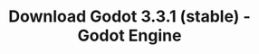 ---
# Generated by /tools/generators/src/download_archive_generator !!! do not edit by hand !!!
title: 'Download Godot 3.3.1 (stable) - Godot Engine'
type: 'download/archive'
name: '3.3.1'
flavor: 'stable'
release_date: '2021-05-18T03:00:00-00:00'
release_notes: 'article/maintenance-release-godot-3-3-1/'
primaryPlatforms:
  - 'android.apk'
  - 'macos.universal'
  - 'windows.64'
  - 'linux_server.headless.64'
  - 'web'
  - 'templates'
links:
  android.apk:
    name: 'android.apk'
    title: 'Android'
    caption: 'Universal APK (ARM64 + ARMv7 + x86_64 + x86)'
    tags:
      - 'APK download'
      - 'ARM64/v7'
      - 'x86 (64 & 32 bit)'
    hosts:
      github_builds:
        regular: 'https://github.com/godotengine/godot-builds/releases/download/3.3.1-stable/Godot_v3.3.1-stable_android_editor.apk'
        mono: '#'
      github:
        regular: 'https://github.com/godotengine/godot/releases/download/3.3.1-stable/Godot_v3.3.1-stable_android_editor.apk'
        mono: '#'
  macos.universal:
    name: 'macos.universal'
    title: 'macOS'
    caption: 'Universal (x86_64 + Apple Silicon)'
    tags:
      - 'Intel/Apple Silicon'
      - '64 bit'
    hosts:
      github_builds:
        regular: 'https://github.com/godotengine/godot-builds/releases/download/3.3.1-stable/Godot_v3.3.1-stable_osx.universal.zip'
        mono: 'https://github.com/godotengine/godot-builds/releases/download/3.3.1-stable/Godot_v3.3.1-stable_mono_osx.universal.zip'
      github:
        regular: 'https://github.com/godotengine/godot/releases/download/3.3.1-stable/Godot_v3.3.1-stable_osx.universal.zip'
        mono: 'https://github.com/godotengine/godot/releases/download/3.3.1-stable/Godot_v3.3.1-stable_mono_osx.universal.zip'
  windows.64:
    name: 'windows.64'
    title: 'Windows'
    caption: 'Standard (x86_64)'
    tags:
      - '64 bit'
    hosts:
      github_builds:
        regular: 'https://github.com/godotengine/godot-builds/releases/download/3.3.1-stable/Godot_v3.3.1-stable_win64.exe.zip'
        mono: 'https://github.com/godotengine/godot-builds/releases/download/3.3.1-stable/Godot_v3.3.1-stable_mono_win64.zip'
      github:
        regular: 'https://github.com/godotengine/godot/releases/download/3.3.1-stable/Godot_v3.3.1-stable_win64.exe.zip'
        mono: 'https://github.com/godotengine/godot/releases/download/3.3.1-stable/Godot_v3.3.1-stable_mono_win64.zip'
  linux_server.headless.64:
    name: 'linux_server.headless.64'
    title: 'Linux Server'
    caption: 'Headless (x86_64)'
    tags:
      - '64 bit'
      - 'Headless'
    hosts:
      github_builds:
        regular: 'https://github.com/godotengine/godot-builds/releases/download/3.3.1-stable/Godot_v3.3.1-stable_linux_headless.64.zip'
        mono: 'https://github.com/godotengine/godot-builds/releases/download/3.3.1-stable/Godot_v3.3.1-stable_mono_linux_headless_64.zip'
      github:
        regular: 'https://github.com/godotengine/godot/releases/download/3.3.1-stable/Godot_v3.3.1-stable_linux_headless.64.zip'
        mono: 'https://github.com/godotengine/godot/releases/download/3.3.1-stable/Godot_v3.3.1-stable_mono_linux_headless_64.zip'
  web:
    name: 'web'
    title: 'Web editor'
    caption: ''
    tags:
      - 'Self-hosted'
      - 'Cross-platform'
    hosts:
      github_builds:
        regular: 'https://github.com/godotengine/godot-builds/releases/download/3.3.1-stable/Godot_v3.3.1-stable_web_editor.zip'
        mono: '#'
      github:
        regular: 'https://github.com/godotengine/godot/releases/download/3.3.1-stable/Godot_v3.3.1-stable_web_editor.zip'
        mono: '#'
  linux.64:
    name: 'linux.64'
    title: 'Linux'
    caption: 'Standard (x86_64)'
    tags:
      - '64 bit'
    hosts:
      github_builds:
        regular: 'https://github.com/godotengine/godot-builds/releases/download/3.3.1-stable/Godot_v3.3.1-stable_x11.64.zip'
        mono: 'https://github.com/godotengine/godot-builds/releases/download/3.3.1-stable/Godot_v3.3.1-stable_mono_x11_64.zip'
      github:
        regular: 'https://github.com/godotengine/godot/releases/download/3.3.1-stable/Godot_v3.3.1-stable_x11.64.zip'
        mono: 'https://github.com/godotengine/godot/releases/download/3.3.1-stable/Godot_v3.3.1-stable_mono_x11_64.zip'
  linux.32:
    name: 'linux.32'
    title: 'Linux'
    caption: 'Standard (x86)'
    tags:
      - '32 bit'
    hosts:
      github_builds:
        regular: 'https://github.com/godotengine/godot-builds/releases/download/3.3.1-stable/Godot_v3.3.1-stable_x11.32.zip'
        mono: 'https://github.com/godotengine/godot-builds/releases/download/3.3.1-stable/Godot_v3.3.1-stable_mono_x11_32.zip'
      github:
        regular: 'https://github.com/godotengine/godot/releases/download/3.3.1-stable/Godot_v3.3.1-stable_x11.32.zip'
        mono: 'https://github.com/godotengine/godot/releases/download/3.3.1-stable/Godot_v3.3.1-stable_mono_x11_32.zip'
  windows.32:
    name: 'windows.32'
    title: 'Windows'
    caption: 'Standard (x86)'
    tags:
      - '32 bit'
    hosts:
      github_builds:
        regular: 'https://github.com/godotengine/godot-builds/releases/download/3.3.1-stable/Godot_v3.3.1-stable_win32.exe.zip'
        mono: 'https://github.com/godotengine/godot-builds/releases/download/3.3.1-stable/Godot_v3.3.1-stable_mono_win32.zip'
      github:
        regular: 'https://github.com/godotengine/godot/releases/download/3.3.1-stable/Godot_v3.3.1-stable_win32.exe.zip'
        mono: 'https://github.com/godotengine/godot/releases/download/3.3.1-stable/Godot_v3.3.1-stable_mono_win32.zip'
  linux_server.64:
    name: 'linux_server.64'
    title: 'Linux Server'
    caption: 'Standard (x86_64)'
    tags:
      - '64 bit'
    hosts:
      github_builds:
        regular: 'https://github.com/godotengine/godot-builds/releases/download/3.3.1-stable/Godot_v3.3.1-stable_linux_server.64.zip'
        mono: 'https://github.com/godotengine/godot-builds/releases/download/3.3.1-stable/Godot_v3.3.1-stable_mono_linux_server_64.zip'
      github:
        regular: 'https://github.com/godotengine/godot/releases/download/3.3.1-stable/Godot_v3.3.1-stable_linux_server.64.zip'
        mono: 'https://github.com/godotengine/godot/releases/download/3.3.1-stable/Godot_v3.3.1-stable_mono_linux_server_64.zip'
  aar_library:
    name: 'aar_library'
    title: 'AAR library'
    caption: ''
    tags:
      - 'Android plugins'
      - 'Java'
      - 'Kotlin'
    hosts:
      github_builds:
        regular: 'https://github.com/godotengine/godot-builds/releases/download/3.3.1-stable/godot-lib.3.3.1.stable.release.aar'
        mono: 'https://github.com/godotengine/godot-builds/releases/download/3.3.1-stable/godot-lib.3.3.1.stable.mono.release.aar'
      github:
        regular: 'https://github.com/godotengine/godot/releases/download/3.3.1-stable/godot-lib.3.3.1.stable.release.aar'
        mono: 'https://github.com/godotengine/godot/releases/download/3.3.1-stable/godot-lib.3.3.1.stable.mono.release.aar'
  templates:
    name: 'templates'
    title: 'Export templates'
    caption: ''
    tags:
      - 'Used to export your games to all supported platforms'
    hosts:
      github_builds:
        regular: 'https://github.com/godotengine/godot-builds/releases/download/3.3.1-stable/Godot_v3.3.1-stable_export_templates.tpz'
        mono: 'https://github.com/godotengine/godot-builds/releases/download/3.3.1-stable/Godot_v3.3.1-stable_mono_export_templates.tpz'
      github:
        regular: 'https://github.com/godotengine/godot/releases/download/3.3.1-stable/Godot_v3.3.1-stable_export_templates.tpz'
        mono: 'https://github.com/godotengine/godot/releases/download/3.3.1-stable/Godot_v3.3.1-stable_mono_export_templates.tpz'
---